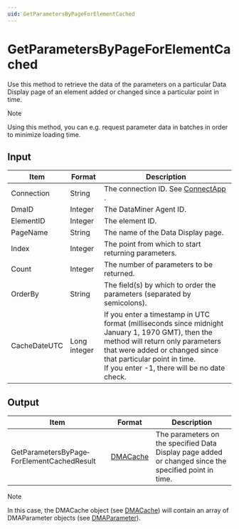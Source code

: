 ```yaml
---
uid: GetParametersByPageForElementCached
---
```


# GetParametersByPageForElementCached

Use this method to retrieve the data of the parameters on a particular Data Display page of an element added or changed since a particular point in time.

> [!NOTE]
> Using this method, you can e.g. request parameter data in batches in order to minimize loading time.

## Input

| Item         | Format       | Description                                                                                                                                                                                                                                             |
|--------------|--------------|---------------------------------------------------------------------------------------------------------------------------------------------------------------------------------------------------------------------------------------------------------|
| Connection   | String       | The connection ID. See [ConnectApp](xref:ConnectApp) .                                                                                                                                                                        |
| DmaID        | Integer      | The DataMiner Agent ID.                                                                                                                                                                                                                                 |
| ElementID    | Integer      | The element ID.                                                                                                                                                                                                                                         |
| PageName     | String       | The name of the Data Display page.                                                                                                                                                                                                                      |
| Index        | Integer      | The point from which to start returning parameters.                                                                                                                                                                                                     |
| Count        | Integer      | The number of parameters to be returned.                                                                                                                                                                                                                |
| OrderBy      | String       | The field(s) by which to order the parameters (separated by semicolons).                                                                                                                                                                                |
| CacheDateUTC | Long integer | If you enter a timestamp in UTC format (milliseconds since midnight January 1, 1970 GMT), then the method will return only parameters that were added or changed since that particular point in time.<br> If you enter -1, there will be no date check. |

## Output

| Item                                       | Format                                           | Description                                                                                           |
|--------------------------------------------|--------------------------------------------------|-------------------------------------------------------------------------------------------------------|
| GetParametersByPage­ForElementCachedResult | [DMACache](xref:DMACache) | The parameters on the specified Data Display page added or changed since the specified point in time. |

> [!NOTE]
> In this case, the DMACache object (see [DMACache](xref:DMACache)) will contain an array of DMAParameter objects (see [DMAParameter](xref:DMAParameter)).

